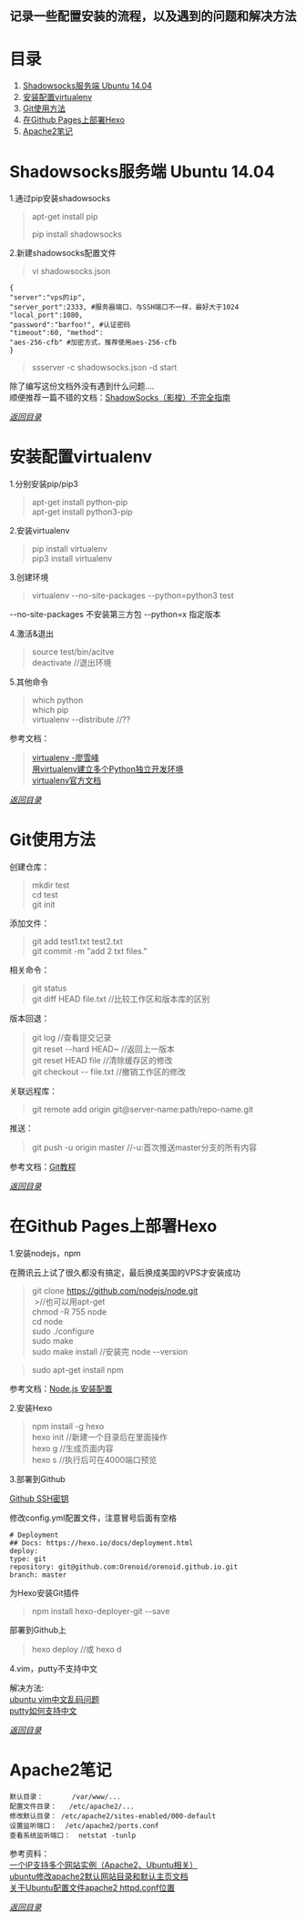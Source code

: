## 记录一些配置安装的流程，以及遇到的问题和解决方法

# 目录

 1. [Shadowsocks服务端 Ubuntu 14.04][1]
 2. [安装配置virtualenv][2]
 3. [Git使用方法][3]
 4. [在Github Pages上部署Hexo][4]
 5. [Apache2笔记][5]
 
# Shadowsocks服务端 Ubuntu 14.04

  1.通过pip安装shadowsocks
  > apt-get install pip
  >
  > pip install shadowsocks
 
  2.新建shadowsocks配置文件
  
  >vi shadowsocks.json
  
  ```
  { 
  "server":"vps的ip", 
  "server_port":2333, #服务器端口，与SSH端口不一样，最好大于1024
  "local_port":1080, 
  "password":"barfoo!", #认证密码 
  "timeout":60, "method":
  "aes-256-cfb" #加密方式，推荐使用aes-256-cfb
  }
  ```
  >ssserver -c shadowsocks.json -d start
  
  除了编写这份文档外没有遇到什么问题....<br>
  顺便推荐一篇不错的文档：[ShadowSocks（影梭）不完全指南](http://www.auooo.com/2015/06/26/shadowsocks%EF%BC%88%E5%BD%B1%E6%A2%AD%EF%BC%89%E4%B8%8D%E5%AE%8C%E5%85%A8%E6%8C%87%E5%8D%97/)

  [*返回目录*](#目录)
  
# 安装配置virtualenv

  1.分别安装pip/pip3
  >apt-get install python-pip<br>
  >apt-get install python3-pip
  
  2.安装virtualenv
  >pip install virtualenv<br>
  >pip3 install virtualenv
  
  3.创建环境
  >virtualenv --no-site-packages --python=python3 test
  
  --no-site-packages 不安装第三方包 --python=x 指定版本
  
  4.激活&退出
  >source test/bin/acitve<br>
  >deactivate   //退出环境
  
  5.其他命令
  >which python<br>
  >which pip<br>
  >virtualenv --distribute  //??
  
  参考文档：
  >[virtualenv -廖雪峰](http://www.liaoxuefeng.com/wiki/0014316089557264a6b348958f449949df42a6d3a2e542c000/001432712108300322c61f256c74803b43bfd65c6f8d0d0000)<br>
  >[用virtualenv建立多个Python独立开发环境](http://www.nowamagic.net/academy/detail/1330228)<br>
  >[virtualenv官方文档](http://virtualenv-chinese-docs.readthedocs.io/en/latest/#id29)
  
  [*返回目录*](#目录)
  
# Git使用方法

  创建仓库：
  >mkdir test<br>
  >cd test<br>
  >git init
  
  添加文件：
  >git add test1.txt test2.txt<br>
  >git commit -m "add 2 txt files."
  
  相关命令：
  >git status<br>
  >git diff HEAD file.txt //比较工作区和版本库的区别
  
  版本回退：
  >git log  //查看提交记录<br>
  >git reset --hard HEAD~ //返回上一版本<br>
  >git reset HEAD file	//清除缓存区的修改<br>
  >git checkout -- file.txt //撤销工作区的修改
  

  关联远程库：
  >git remote add origin git@server-name:path/repo-name.git
  
  推送：
  >git push -u origin master  //-u:首次推送master分支的所有内容
  
  参考文档：[Git教程](http://www.liaoxuefeng.com/wiki/0013739516305929606dd18361248578c67b8067c8c017b000)
  
  [*返回目录*](#目录)
  
# 在Github Pages上部署Hexo

  1.安装nodejs，npm
  
  在腾讯云上试了很久都没有搞定，最后换成美国的VPS才安装成功
  
  >git clone https://github.com/nodejs/node.git   
  >//也可以用apt-get<br>
  >chmod -R 755 node<br>
  >cd node<br>
  >sudo ./configure<br>
  >sudo make<br>
  >sudo make install  //安装完 node --version
  
  >sudo apt-get install npm
    
  参考文档：[Node.js 安装配置](http://www.runoob.com/nodejs/nodejs-install-setup.html)
  
  2.安装Hexo
  
  >npm install -g hexo<br>
  >hexo init  //新建一个目录后在里面操作<br>
  >hexo g   //生成页面内容<br>
  >hexo s   //执行后可在4000端口预览
  
  3.部署到Github
    
   [Github SSH密钥](http://www.liaoxuefeng.com/wiki/0013739516305929606dd18361248578c67b8067c8c017b000/001374385852170d9c7adf13c30429b9660d0eb689dd43a000)
     
   修改config.yml配置文件，注意冒号后面有空格
   ```
   # Deployment
   ## Docs: https://hexo.io/docs/deployment.html
   deploy:
   type: git
   repository: git@github.com:Orenoid/orenoid.github.io.git
   branch: master
   ```

   为Hexo安装Git插件
   >npm install hexo-deployer-git --save
   
   部署到Github上
   >hexo deploy    //或 hexo d
    
  4.vim，putty不支持中文
  
  解决方法:<br>
  [ubuntu vim中文乱码问题](http://blog.sina.com.cn/s/blog_45bcb4c30100x0lj.html)<br>
  [putty如何支持中文](https://zhidao.baidu.com/question/495083997.html)
  
  [*返回目录*](#目录)

# Apache2笔记
```
默认目录：       /var/www/...  
配置文件目录：   /etc/apache2/...    
修改默认目录： /etc/apache2/sites-enabled/000-default  
设置监听端口：  /etc/apache2/ports.conf  
查看系统监听端口：  netstat -tunlp
```

参考资料：  
[一个IP支持多个网站实例（Apache2、Ubuntu相关）](http://www.blogjava.net/Andyluo/archive/2009/08/24/21821.html)  
[ubuntu修改apache2默认网站目录和默认主页文档](http://www.2cto.com/os/201308/238996.html)  
[关于Ubuntu配置文件apache2 httpd.conf位置 ](http://blog.csdn.net/deepwishly/article/details/38276619)

  [*返回目录*](#目录)

[1]: #shadowsocks服务端-ubuntu-1404
[2]: #安装配置virtualenv
[3]: #git使用方法
[4]: #在github-pages上部署hexo
[5]: #apache2笔记
